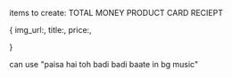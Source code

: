 items to create:
TOTAL MONEY
PRODUCT CARD
RECIEPT


{
    img_url:,
    title:,
    price:,
    
}


can use "paisa hai toh badi badi baate in bg music"